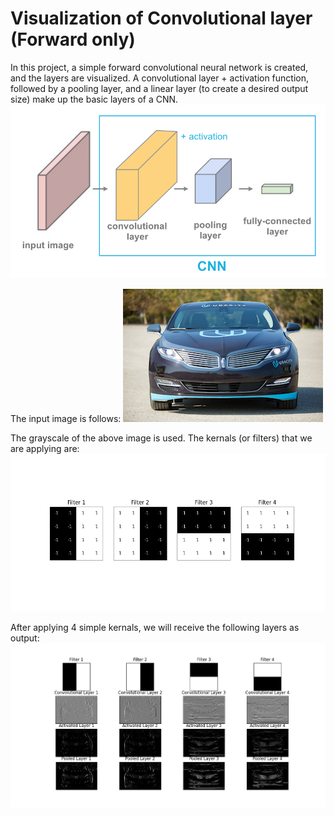 # Visualization of Convolutional layer (Forward only)

In this project, a simple forward convolutional neural network is created, and the layers are visualized. A convolutional layer + activation function, followed by a pooling layer, and a linear layer (to create a desired output size) make up the basic layers of a CNN.
![CNN Architecture](./data/CNN_all_layers.png)

The input image is follows:
![Udacity SDC](./data/udacity_sdc.png)

The grayscale of the above image is used. The kernals (or filters) that we are applying are:
![Filters](./data/filters.png)

After applying 4 simple kernals, we will receive the following layers as output:
![Conv Visualization](./data/all_layers.png)

